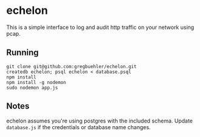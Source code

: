 echelon
=======

This is a simple interface to log and audit http traffic on your network using pcap.

Running
-------

    git clone git@github.com:gregbuehler/echelon.git
    createdb echelon; psql echelon < database.psql
    npm install
    npm install -g nodemon
    sudo nodemon app.js

Notes
-----

echelon assumes you're using postgres with the included schema. Update `database.js` if the credentials or database name changes.
